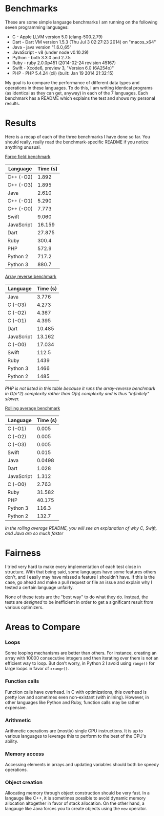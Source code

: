 # Benchmarks

These are some simple language benchmarks I am running on the following seven programming languages:

 * C - Apple LLVM version 5.0 (clang-500.2.79)
 * Dart - Dart VM version 1.5.3 (Thu Jul 3 02:27:23 2014) on "macos_x64"
 * Java - java version "1.6.0_65"
 * JavaScript - v8 (under node v0.10.29)
 * Python - both 3.3.0 and 2.7.5
 * Ruby - ruby 2.0.0p451 (2014-02-24 revision 45167)
 * Swift - Xcode6, preview 3, "Version 6.0 (6A254o)"
 * PHP - PHP 5.4.24 (cli) (built: Jan 19 2014 21:32:15)

My goal is to compare the performance of different data types and operations in these languages. To do this, I am writing identical programs (as identical as they can get, anyway) in each of the 7 languages. Each benchmark has a README which explains the test and shows my personal results.

# Results

Here is a recap of each of the three benchmarks I have done so far. You should really, really read the benchmark-specific README if you notice anything unusual.

[Force field benchmark](force-field)

| Language   | Time (s) |
|------------|----------|
|C++ (-O2)   |1.892     |
|C++ (-O3)   |1.895     |
|Java        |2.610     |
|C++ (-O1)   |5.290     |
|C++ (-O0)   |7.773     |
|Swift       |9.060     |
|JavaScript  |16.159    |
|Dart        |27.875    |
|Ruby        |300.4     |
|PHP         |572.9     |
|Python 2    |717.2     |
|Python 3    |880.7     |

[Array reverse benchmark](array-reverse)

| Language   | Time (s) |
|------------|----------|
|Java        |3.776     |
|C (-O3)     |4.273     |
|C (-O2)     |4.367     |
|C (-O1)     |4.395     |
|Dart        |10.485    |
|JavaScript  |13.162    |
|C (-O0)     |17.034    |
|Swift       |112.5     |
|Ruby        |1439      |
|Python 3    |1466      |
|Python 2    |1485      |

*PHP is not listed in this table because it runs the array-reverse benchmark in O(n^2) complexity rather than O(n) complexity and is thus "infinitely" slower.*

[Rolling average benchmark](roll-avg)

| Language   | Time (s) |
|------------|----------|
|C (-O1)     |0.005     |
|C (-O2)     |0.005     |
|C (-O3)     |0.005     |
|Swift       |0.015     |
|Java        |0.0498    |
|Dart        |1.028     |
|JavaScript  |1.312     |
|C (-O0)     |2.763     |
|Ruby        |31.582    |
|PHP         |40.175    |
|Python 3    |116.3     |
|Python 2    |132.7     |

*In the rolling average README, you will see an explanation of why C, Swift, and Java are so much faster*

# Fairness

I tried very hard to make every implementation of each test close in structure. With that being said, some languages have some features others don't, and I easily may have missed a feature I shouldn't have. If this is the case, go ahead and make a pull request or file an issue and explain why I tested a certain language unfairly.

None of these tests are the "best way" to do what they do. Instead, the tests are *designed* to be inefficient in order to get a significant result from various optimizers.

# Areas to Compare

### Loops

Some looping mechanisms are better than others. For instance, creating an array with 10000 consecutive integers and then iterating over them is *not* an efficient way to loop. But don't worry, in Python 2 I avoid using `range()` for large loops in favor of `xrange()`.

### Function calls

Function calls have overhead. In C with optimizations, this overhead is pretty low and sometimes even non-existant (with inlining). However, in other languages like Python and Ruby, function calls may be rather expensive.

### Arithmetic

Arithmetic operations are (mostly) single CPU instructions. It is up to various languages to leverage this to perform to the best of the CPU's ability.

### Memory access

Accessing elements in arrays and updating variables should both be speedy operations.

### Object creation

Allocating memory through object construction should be very fast. In a langauge like C++, it is sometimes possible to avoid dynamic memory allocation altogether in favor of stack allocation. On the other hand, a langauge like Java forces you to create objects using the `new` operator.
